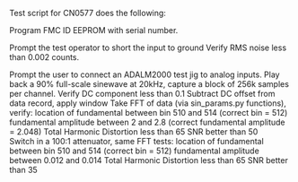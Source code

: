 Test script for CN0577 does the following:

Program FMC ID EEPROM with serial number. 

Prompt the test operator to short the input to ground
    Verify RMS noise less than 0.002 counts. 

Prompt the user to connect an ADALM2000 test jig to analog inputs. 
Play back a 90% full-scale sinewave at 20kHz, capture a block of 256k samples per channel.
    Verify DC component less than 0.1
    Subtract DC offset from data record, apply window
    Take FFT of data (via sin_params.py functions), verify:
        location of fundamental between bin 510 and 514 (correct bin = 512)
        fundamental amplitude between 2 and 2.8 (correct fundamental amplitude = 2.048)
        Total Harmonic Distortion less than 65 
        SNR better than 50  
    Switch in a 100:1 attenuator, same FFT tests:
        location of fundamental between bin 510 and 514 (correct bin = 512)
        fundamental amplitude between 0.012 and 0.014 
        Total Harmonic Distortion less than 65 
        SNR better than 35


